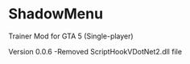 # ShadowMenu
Trainer Mod for GTA 5 (Single-player)

Version 0.0.6
-Removed ScriptHookVDotNet2.dll file
